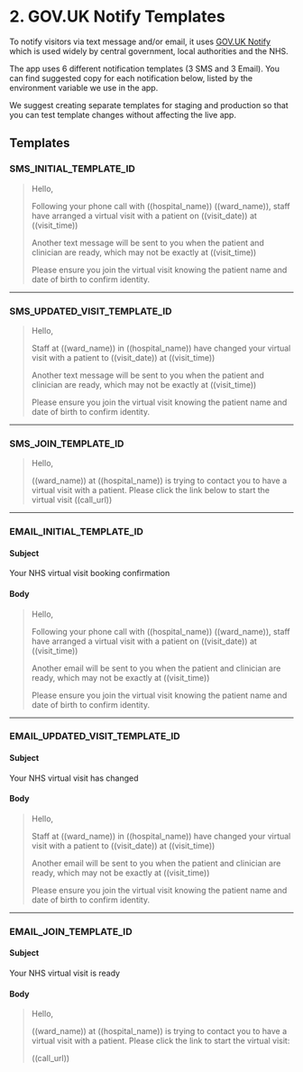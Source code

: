 # 2. GOV.UK Notify Templates

To notify visitors via text message and/or email, it uses [GOV.UK Notify](https://www.notifications.service.gov.uk) which is used widely by central government, local authorities and the NHS.

The app uses 6 different notification templates (3 SMS and 3 Email). You can find suggested copy for each notification below, listed by the environment variable we use in the app.

We suggest creating separate templates for staging and production so that you can test template changes without affecting the live app.

## Templates

### SMS_INITIAL_TEMPLATE_ID

> Hello,
>
> Following your phone call with ((hospital_name)) ((ward_name)), staff have arranged a virtual visit with a patient on ((visit_date)) at ((visit_time))
>
> Another text message will be sent to you when the patient and clinician are ready, which may not be exactly at ((visit_time))
>
> Please ensure you join the virtual visit knowing the patient name and date of birth to confirm identity.

---

### SMS_UPDATED_VISIT_TEMPLATE_ID

> Hello,
>
> Staff at ((ward_name)) in ((hospital_name)) have changed your virtual visit with a patient to ((visit_date)) at ((visit_time))
>
> Another text message will be sent to you when the patient and clinician are ready, which may not be exactly at ((visit_time))
>
> Please ensure you join the virtual visit knowing the patient name and date of birth to confirm identity.

---

### SMS_JOIN_TEMPLATE_ID

> Hello,
>
> ((ward_name)) at ((hospital_name)) is trying to contact you to have a virtual visit with a patient. Please click the link below to start the virtual visit
> ((call_url))

---

### EMAIL_INITIAL_TEMPLATE_ID

#### Subject

Your NHS virtual visit booking confirmation

#### Body

> Hello,
>
> Following your phone call with ((hospital_name)) ((ward_name)), staff have arranged a virtual visit with a patient on ((visit_date)) at ((visit_time))
>
> Another email will be sent to you when the patient and clinician are ready, which may not be exactly at ((visit_time))
>
> Please ensure you join the virtual visit knowing the patient name and date of birth to confirm identity.

---

### EMAIL_UPDATED_VISIT_TEMPLATE_ID

#### Subject

Your NHS virtual visit has changed

#### Body

> Hello,
>
> Staff at ((ward_name)) in ((hospital_name)) have changed your virtual visit with a patient to ((visit_date)) at ((visit_time))
>
> Another email will be sent to you when the patient and clinician are ready, which may not be exactly at ((visit_time))
>
> Please ensure you join the virtual visit knowing the patient name and date of birth to confirm identity.

---

### EMAIL_JOIN_TEMPLATE_ID

#### Subject

Your NHS virtual visit is ready

#### Body

> Hello,
>
> ((ward_name)) at ((hospital_name)) is trying to contact you to have a virtual visit with a patient. Please click the link to start the virtual visit:
>
> ((call_url))
